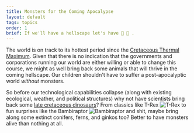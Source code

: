 ```yaml
---
title: Monsters for the Coming Apocalypse
layout: default
tags: topics
order: 1
brief: If we'll have a hellscape let's have 🦕 🦖 .
---
```


The world is on track to its hottest period since the [Cretaceous
Thermal Maximum][].  Given that there is no indication that the
governments and corporations running our world are either willing or
able to change this course, we might as well bring back some animals
that will thrive in the coming hellscape.  Our children shouldn't have
to suffer a post-apocalyptic world *without* monsters.

So before our technological capabilities collapse (along with existing
ecological, weather, and political structures) why not have scientists
bring back some [late cretaceous dinosaurs][]?  From classics like
T-Rex ![T-Rex][] to fun surprises like the Bambiraptor
![Bambiraptor][] and shit, maybe bring along some extinct conifers,
ferns, and ginkos too?  Better to have monsters alive than nothing at
all.

[Cretaceous Thermal Maximum]: https://en.wikipedia.org/wiki/Cretaceous_Thermal_Maximum
[late cretaceous dinosaurs]: https://www.nhm.ac.uk/discover/dino-directory/timeline/late-cretaceous/gallery.html
[T-Rex]: https://www.nhm.ac.uk/resources/nature-online/life/dinosaurs/dinosaur-directory/images/reconstruction/small/tyran.jpg
[Bambiraptor]: https://www.nhm.ac.uk/resources/nature-online/life/dinosaurs/dinosaur-directory/images/reconstruction/small/Bambiraptor.jpg

